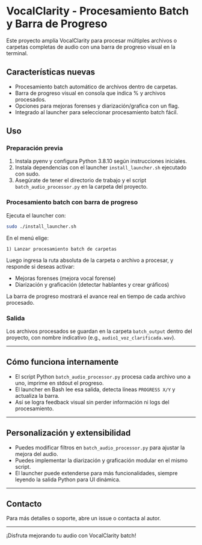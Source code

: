 # VocalClarity - Procesamiento Batch y Barra de Progreso

Este proyecto amplía VocalClarity para procesar múltiples archivos o carpetas completas de audio con una barra de progreso visual en la terminal.

## Características nuevas

- Procesamiento batch automático de archivos dentro de carpetas.
- Barra de progreso visual en consola que indica % y archivos procesados.
- Opciones para mejoras forenses y diarización/grafica con un flag.
- Integrado al launcher para seleccionar procesamiento batch fácil.

## Uso

### Preparación previa

1. Instala pyenv y configura Python 3.8.10 según instrucciones iniciales.
2. Instala dependencias con el launcher `install_launcher.sh` ejecutado con sudo.
3. Asegúrate de tener el directorio de trabajo y el script `batch_audio_processor.py` en la carpeta del proyecto.

### Procesamiento batch con barra de progreso

Ejecuta el launcher con:

```bash
sudo ./install_launcher.sh
```

En el menú elige:

```
1) Lanzar procesamiento batch de carpetas
```

Luego ingresa la ruta absoluta de la carpeta o archivo a procesar, y responde si deseas activar:

- Mejoras forenses (mejora vocal forense)
- Diarización y graficación (detectar hablantes y crear gráficos)

La barra de progreso mostrará el avance real en tiempo de cada archivo procesado.

### Salida

Los archivos procesados se guardan en la carpeta `batch_output` dentro del proyecto, con nombre indicativo (e.g., `audio1_voz_clarificada.wav`).

---

## Cómo funciona internamente

- El script Python `batch_audio_processor.py` procesa cada archivo uno a uno, imprime en stdout el progreso.
- El launcher en Bash lee esa salida, detecta líneas `PROGRESS X/Y` y actualiza la barra.
- Así se logra feedback visual sin perder información ni logs del procesamiento.

---

## Personalización y extensibilidad

- Puedes modificar filtros en `batch_audio_processor.py` para ajustar la mejora del audio.
- Puedes implementar la diarización y graficación modular en el mismo script.
- El launcher puede extenderse para más funcionalidades, siempre leyendo la salida Python para UI dinámica.

---

## Contacto

Para más detalles o soporte, abre un issue o contacta al autor.

---

¡Disfruta mejorando tu audio con VocalClarity batch!
